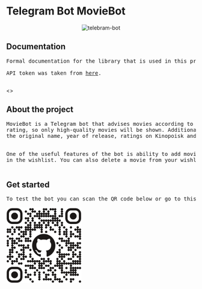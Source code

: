 <div>
  <h1>Telegram Bot MovieBot</h1>
</div>
<div align='center'>
  <img src="https://static10.tgstat.ru/channels/_0/cf/cfc09bd1df9a6c9b386560c72e5170df.jpg" alt='telebram-bot' width='250' height='250'>
</div>
<div>
  <h2>Documentation</h2>
  <pre>
Formal documentation for the library that is used in this project you can <a href='https://docs.python-telegram-bot.org/en/stable/index.html'>view here</a>.<br>
API token was taken from <a href='https://kinopoiskapiunofficial.tech/documentation/api/?ysclid=m9mioyr2y6157520274'>here</a>.
  </pre>
</div>
<div><>
  <h2>About the project</h2>
  <pre>
MovieBot is a Telegram bot that advises movies according to a genre you choose. Its recomendations are also based on the IMDb 
rating, so only high-quality movies will be shown. Additionaly, the bot provides full information about each movie, including 
the original name, year of release, ratings on Kinopoisk and IMDb, country, genre, description, poster, and trailer.
<br>
One of the useful features of the bot is ability to add movies to your wishlist. There is no limit to the number of films 
in the wishlist. You can also delete a movie from your wishlist.
  </pre>
</div>
<div>
  <h2>Get started</h2>
  <pre>
To test the bot you can scan the QR code below or go to this <a href='https://vk.com/away.php?to=https%3A%2F%2Ft.me%2FLiveLikeInAMovieBot&utf=1'>link</a>.
<br><img src='QR.png' width='200' height='200'><br>
  </pre>
</div>

